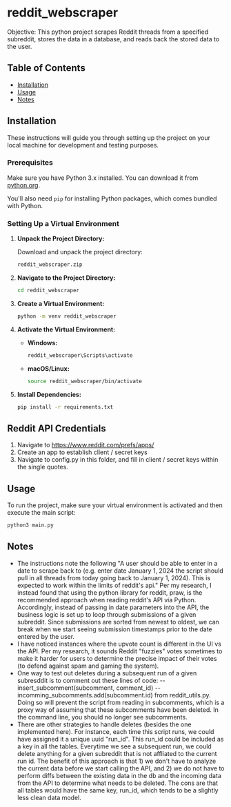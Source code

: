 # reddit_webscraper

Objective:
This python project scrapes Reddit threads from a specified subreddit, stores the data in a database, and
reads back the stored data to the user.

## Table of Contents

- [Installation](#installation)
- [Usage](#usage)
- [Notes](#notes)

## Installation

These instructions will guide you through setting up the project on your local machine for development and testing purposes.

### Prerequisites

Make sure you have Python 3.x installed. You can download it from [python.org](https://www.python.org/).

You'll also need `pip` for installing Python packages, which comes bundled with Python.

### Setting Up a Virtual Environment

1. **Unpack the Project Directory:**

    Download and unpack the project directory:

    ```sh
    reddit_webscraper.zip
    ```

2. **Navigate to the Project Directory:**

    ```sh
    cd reddit_webscraper
    ```

3. **Create a Virtual Environment:**

    ```sh
    python -m venv reddit_webscraper
    ```

4. **Activate the Virtual Environment:**

    - **Windows:**

      ```sh
      reddit_webscraper\Scripts\activate
      ```

    - **macOS/Linux:**

      ```sh
      source reddit_webscraper/bin/activate
      ```

5. **Install Dependencies:**

    ```sh
    pip install -r requirements.txt
    ```

## Reddit API Credentials

1. Navigate to https://www.reddit.com/prefs/apps/
2. Create an app to establish client / secret keys
3. Navigate to config.py in this folder, and fill in client / secret keys within the single quotes.


## Usage

To run the project, make sure your virtual environment is activated and then execute the main script:

```sh
python3 main.py
```

## Notes
- The instructions note the following "A user should be able to enter in a date to scrape back to (e.g. enter date January 1, 2024 the script should pull in all threads from today going back to January 1, 2024). This is expected to
work within the limits of reddit's api."
Per my research, I instead found that using the python library for reddit, praw, is the recommended approach when reading reddit's API via Python. Accordingly, instead of passing in date parameters into the API, the business logic is set up to loop through submissions of a given subreddit. Since submissions are sorted from newest to oldest, we can break when we start seeing submission timestamps prior to the date entered by the user.
- I have noticed instances where the upvote count is different in the UI vs the API. Per my research, it sounds Reddit "fuzzies" votes sometimes to make it harder for users to determine the precise impact of their votes (to defend against spam and gaming the system).
- One way to test out deletes during a subsequent run of a given subresddit is to comment out these lines of code: 
    -- insert_subcomment(subcomment, comment_id)
    -- incomming_subcomments.add(subcomment.id) from reddit_utils.py. Doing so will prevent the script from reading in subcomments, which is a proxy way of assuming that these subcomments have been deleted. In the command line, you should no longer see subcomments.
- There are other strategies to handle deletes (besides the one implemented here). For instance, each time this script runs, we could have assigned it a unique uuid "run_id". This run_id could be included as a key in all the tables. Everytime we see a subsequent run, we could delete anything for a given subreddit that is not affliated to the current run id. The benefit of this approach is that 1) we don't have to analyze the current data before we start calling the API, and 2) we do not have to perform diffs between the existing data in the db and the incoming data from the API to determine what needs to be deleted. The cons are that all tables would have the same key, run_id, which tends to be a slightly less clean data model.